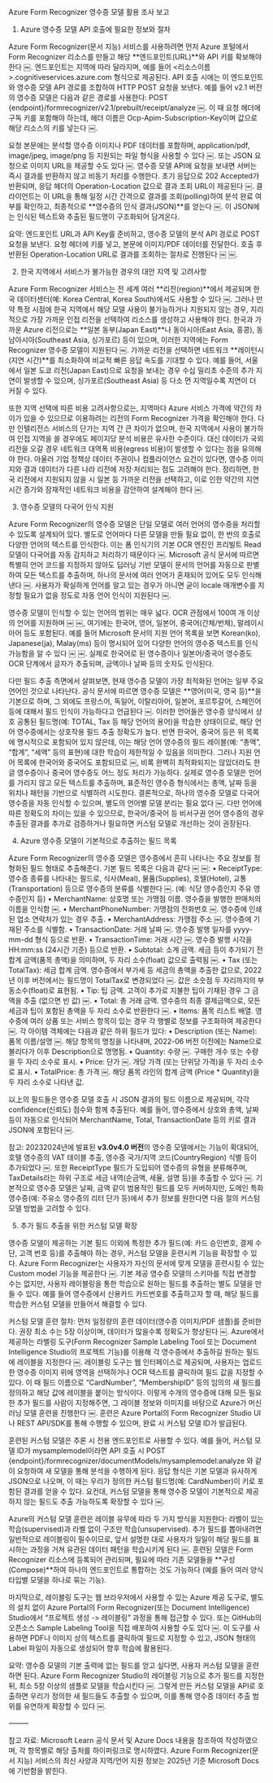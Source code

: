 Azure Form Recognizer 영수증 모델 활용 조사 보고

1. Azure 영수증 모델 API 호출에 필요한 정보와 절차

Azure Form Recognizer(문서 지능) 서비스를 사용하려면 먼저 Azure 포털에서 Form Recognizer 리소스를 만들고 해당 **엔드포인트(URL)**와 API 키를 확보해야 한다 ￼. 엔드포인트는 지역에 따라 달라지며, 예를 들어 <리소스이름>.cognitiveservices.azure.com 형식으로 제공된다. API 호출 시에는 이 엔드포인트와 영수증 모델 API 경로를 조합하여 HTTP POST 요청을 보낸다. 예를 들어 v2.1 버전의 영수증 모델은 다음과 같은 경로를 사용한다: POST {endpoint}/formrecognizer/v2.1/prebuilt/receipt/analyze ￼. 이 때 요청 헤더에 구독 키를 포함해야 하는데, 헤더 이름은 Ocp-Apim-Subscription-Key이며 값으로 해당 리소스의 키를 넣는다 ￼.

요청 본문에는 분석할 영수증 이미지나 PDF 데이터를 포함하며, application/pdf, image/jpeg, image/png 등 지원되는 파일 형식을 사용할 수 있다 ￼. 또는 JSON 요청으로 이미지 URL을 제공할 수도 있다 ￼. 영수증 모델 API에 요청을 보내면 서버는 즉시 결과를 반환하지 않고 비동기 처리를 수행한다. 초기 응답으로 202 Accepted가 반환되며, 응답 헤더의 Operation-Location 값으로 결과 조회 URL이 제공된다 ￼. 클라이언트는 이 URL을 통해 일정 시간 간격으로 결과를 조회(polling)하여 분석 완료 여부를 확인하고, 최종적으로 **영수증의 인식 결과(JSON)**를 얻는다 ￼. 이 JSON에는 인식된 텍스트와 추출된 필드명이 구조화되어 담겨온다.

요약: 엔드포인트 URL과 API Key를 준비하고, 영수증 모델의 분석 API 경로로 POST 요청을 보낸다. 요청 헤더에 키를 넣고, 본문에 이미지/PDF 데이터를 전달한다. 호출 후 반환된 Operation-Location URL로 결과를 조회하는 절차로 진행된다 ￼ ￼.

2. 한국 지역에서 서비스가 불가능한 경우의 대안 지역 및 고려사항

Azure Form Recognizer 서비스는 전 세계 여러 **리전(region)**에서 제공되며 한국 데이터센터(예: Korea Central, Korea South)에서도 사용할 수 있다 ￼. 그러나 만약 특정 시점에 한국 지역에서 해당 모델 사용이 불가능하거나 지원되지 않는 경우, 지리적으로 가장 가까운 인접 리전을 선택하여 리소스를 생성하고 사용해야 한다. 한국과 가까운 Azure 리전으로는 **일본 동부(Japan East)**나 동아시아(East Asia, 홍콩), 동남아시아(Southeast Asia, 싱가포르) 등이 있으며, 이러한 지역에는 Form Recognizer 영수증 모델이 지원된다 ￼. 가까운 리전을 선택하면 네트워크 **레이턴시(지연 시간)**를 최소화하여 비교적 빠른 응답 속도를 기대할 수 있다. 예를 들어, 서울에서 일본 도쿄 리전(Japan East)으로 요청을 보내는 경우 수십 밀리초 수준의 추가 지연이 발생할 수 있으며, 싱가포르(Southeast Asia) 등 다소 먼 지역일수록 지연이 더 커질 수 있다.

또한 지역 선택에 따른 비용 고려사항으로는, 지역마다 Azure 서비스 가격에 약간의 차이가 있을 수 있으므로 이용하려는 리전의 Form Recognizer 가격을 확인해야 한다. 다만 인텔리전스 서비스의 단가는 지역 간 큰 차이가 없으며, 한국 지역에서 사용이 불가하여 인접 지역을 쓸 경우에도 페이지당 분석 비용은 유사한 수준이다. 대신 데이터가 국외 리전을 오갈 경우 네트워크 대역폭 비용(egress 비용)이 발생할 수 있다는 점을 유의해야 한다. 아울러 기업 정책상 데이터 주권이나 컴플라이언스 요건이 있다면, 영수증 이미지와 결과 데이터가 다른 나라 리전에 저장·처리되는 점도 고려해야 한다. 정리하면, 한국 리전에서 지원되지 않을 시 일본 등 가까운 리전을 선택하고, 이로 인한 약간의 지연 시간 증가와 잠재적인 네트워크 비용을 감안하여 설계해야 한다 ￼.

3. 영수증 모델의 다국어 인식 지원

Azure Form Recognizer의 영수증 모델은 단일 모델로 여러 언어의 영수증을 처리할 수 있도록 설계되어 있다. 별도로 언어마다 다른 모델을 만들 필요 없이, 한 번의 호출로 다양한 언어의 텍스트를 인식한다. 이는 폼 인식기의 기본 OCR 엔진인 프리빌트 Read 모델이 다국어를 자동 감지하고 처리하기 때문이다 ￼. Microsoft 공식 문서에 따르면 특별히 언어 코드를 지정하지 않아도 딥러닝 기반 모델이 문서의 언어를 자동으로 판별하여 모든 텍스트를 추출하며, 하나의 문서에 여러 언어가 혼재되어 있어도 모두 인식해낸다 ￼. 사용자가 확실하게 언어를 알고 있는 경우가 아니면 굳이 locale 매개변수를 지정할 필요가 없을 정도로 자동 언어 인식이 지원된다 ￼.

영수증 모델이 인식할 수 있는 언어의 범위는 매우 넓다. OCR 관점에서 100여 개 이상의 언어를 지원하며 ￼ ￼, 여기에는 한국어, 영어, 일본어, 중국어(간체/번체), 말레이시아어 등도 포함된다. 예를 들어 Microsoft 문서의 지원 언어 목록을 보면 Korean(ko), Japanese(ja), Malay(ms) 등이 명시되어 있어 다양한 언어의 영수증 텍스트를 인식 가능함을 알 수 있다 ￼ ￼. 실제로 한국어로 된 영수증이나 일본어/중국어 영수증도 OCR 단계에서 글자가 추출되며, 금액이나 날짜 등의 숫자도 인식된다.

다만 필드 추출 측면에서 살펴보면, 현재 영수증 모델이 가장 최적화된 언어는 일부 주요 언어인 것으로 나타난다. 공식 문서에 따르면 영수증 모델은 **영어(미국, 영국 등)**을 기본으로 하며, 그 외에도 프랑스어, 독일어, 이탈리아어, 일본어, 포르투갈어, 스페인어 등에 대해서 필드 인식이 가능하다고 언급된다 ￼. 이러한 언어들은 영수증 양식에서 상호 공통된 필드명(예: TOTAL, Tax 등 해당 언어의 용어)을 학습한 상태이므로, 해당 언어 영수증에서는 상호작용 필드 추출 정확도가 높다. 반면 한국어, 중국어 등은 위 목록에 명시적으로 포함되어 있지 않은데, 이는 해당 언어 영수증의 필드 레이블(예: “총액”, “합계”, “세액” 등의 표현)에 대한 학습이 제한적일 수 있음을 의미한다. 그러나 지원 언어 목록에 한국어와 중국어도 포함되므로 ￼, 비록 완벽히 최적화되지는 않았더라도 한글 영수증이나 중국어 영수증도 어느 정도 처리가 가능하다. 실제로 영수증 모델은 언어를 가리지 않고 모든 텍스트를 추출하며, 표준적인 영수증 형식에서는 총액, 날짜 등을 위치나 패턴을 기반으로 식별하려 시도한다. 결론적으로, 하나의 영수증 모델로 다국어 영수증을 자동 인식할 수 있으며, 별도의 언어별 모델 분리는 필요 없다 ￼. 다만 언어에 따른 정확도의 차이는 있을 수 있으므로, 한국어/중국어 등 비서구권 언어 영수증의 경우 추출된 결과를 추가로 검증하거나 필요하면 커스텀 모델로 개선하는 것이 권장된다.

4. Azure 영수증 모델이 기본적으로 추출하는 필드 목록

Azure Form Recognizer의 영수증 모델은 영수증에서 흔히 나타나는 주요 정보를 정형화된 필드 형태로 추출해준다. 기본 필드 목록은 다음과 같다 ￼ ￼:
	•	ReceiptType: 영수증 종류를 나타내는 필드로, 식사(Meal), 물품(Supplies), 호텔(Hotel), 교통(Transportation) 등으로 영수증의 분류를 식별한다 ￼. (예: 식당 영수증인지 주유 영수증인지 등)
	•	MerchantName: 상호명 또는 가맹점 이름. 영수증을 발행한 판매처의 이름을 인식함 ￼.
	•	MerchantPhoneNumber: 가맹점의 전화번호 ￼. 영수증에 인쇄된 업소 연락처가 있는 경우 추출.
	•	MerchantAddress: 가맹점 주소 ￼. 영수증에 기재된 주소를 식별함.
	•	TransactionDate: 거래 날짜 ￼. 영수증 발행 일자를 yyyy-mm-dd 형식 등으로 반환.
	•	TransactionTime: 거래 시간 ￼. 영수증 발행 시각을 HH:mm:ss (24시간 기준) 등으로 반환.
	•	Subtotal: 소계 금액. 세금 등이 추가되기 전 합계 금액(품목 총액)을 의미하며, 두 자리 소수(float) 값으로 출력됨 ￼.
	•	Tax (또는 TotalTax): 세금 합계 금액. 영수증에서 부가세 등 세금의 총액을 추출한 값으로, 2022년 이후 버전에서는 필드명이 TotalTax로 변경되었다 ￼. 값은 소숫점 두 자리까지의 부동소수(float)로 표현됨.
	•	Tip: 팁 금액. 고객이 추가로 지불한 팁이 기재된 경우 그 금액을 추출 (없으면 빈 값) ￼.
	•	Total: 총 거래 금액. 영수증의 최종 결제금액으로, 모든 세금과 팁이 포함된 총액을 두 자리 소수로 반환한다 ￼.
	•	Items: 품목 리스트 배열. 영수증에 여러 상품 또는 서비스 항목이 있는 경우 각 행별로 정보를 구조화하여 제공한다 ￼. 각 아이템 객체에는 다음과 같은 하위 필드가 있다:
	•	Description (또는 Name): 품목 이름/설명 ￼. 해당 항목의 명칭을 나타내며, 2022-06 버전 이전에는 Name으로 불리다가 이후 Description으로 명명됨.
	•	Quantity: 수량 ￼. 구매한 개수 또는 수량을 두 자리 소수로 표시.
	•	Price: 단가 ￼. 개당 가격 (또는 단위당 가격)을 두 자리 소수로 표시.
	•	TotalPrice: 총 가격 ￼. 해당 품목 라인의 합계 금액 (Price * Quantity)을 두 자리 소수로 나타낸 값.

以上의 필드들은 영수증 모델 호출 시 JSON 결과의 필드 이름으로 제공되며, 각각 confidence(신뢰도) 점수와 함께 추출된다. 예를 들어, 영수증에서 상호와 총액, 날짜 등이 자동으로 인식되어 MerchantName, Total, TransactionDate 등의 키로 결과 JSON에 포함된다 ￼.

참고: 20232024년에 발표된 **v3.0v4.0 버전**의 영수증 모델에서는 기능이 확대되어, 호텔 영수증의 VAT 테이블 추출, 영수증 국가/지역 코드(CountryRegion) 식별 등이 추가되었다 ￼. 또한 ReceiptType 필드가 도입되어 영수증의 유형을 분류해주며, TaxDetails라는 하위 구조로 세금 내역(순금액, 세율, 설명 등)을 추출할 수 있다 ￼. 기본적으로 영수증 모델은 날짜, 금액 같이 범용적인 필드를 모두 커버하지만, 도메인 특화 영수증(예: 주유소 영수증의 리터 단가 등)에서 추가 정보를 원한다면 다음 절의 커스텀 모델 방법을 고려할 수 있다.

5. 추가 필드 추출을 위한 커스텀 모델 확장

영수증 모델이 제공하는 기본 필드 이외에 특정한 추가 필드(예: 카드 승인번호, 결제 수단, 고객 번호 등)를 추출해야 하는 경우, 커스텀 모델을 훈련시켜 기능을 확장할 수 있다. Azure Form Recognizer는 사용자가 자신의 문서에 맞게 모델을 훈련시킬 수 있는 Custom model 기능을 제공한다 ￼. 기본 제공 영수증 모델의 스키마를 직접 변경할 수는 없지만, 사용자 레이블링을 통한 학습으로 원하는 필드를 추출하는 별도 모델을 만들 수 있다. 예를 들어 영수증에서 신용카드 카드번호를 추출하고자 할 때, 해당 필드를 학습한 커스텀 모델을 만들어서 해결할 수 있다.

커스텀 모델 훈련 절차: 먼저 일정량의 훈련 데이터(영수증 이미지/PDF 샘플)를 준비한다. 권장 최소 수는 5장 이상이며, 데이터가 많을수록 정확도가 향상된다 ￼. Azure에서 제공하는 라벨링 도구(Form Recognizer Sample Labeling Tool 또는 Document Intelligence Studio의 프로젝트 기능)를 이용해 각 영수증에서 추출하길 원하는 필드에 레이블을 지정한다 ￼. 레이블링 도구는 웹 인터페이스로 제공되며, 사용자는 업로드한 영수증 이미지 위에 영역을 선택하거나 OCR 텍스트를 클릭하여 필드 값을 지정할 수 있다. 이 때 필드 이름으로 “CardNumber”, “MembershipID” 등의 임의의 새 필드를 정의하고 해당 값에 레이블을 붙이는 방식이다. 이렇게 수개의 영수증에 대해 모든 필요한 추가 필드를 사람이 지정해주면, 그 레이블 정보와 이미지를 바탕으로 Azure가 머신러닝 모델 훈련을 진행한다 ￼. 훈련은 Azure Portal의 Form Recognizer Studio UI나 REST API/SDK를 통해 수행할 수 있으며, 완료 시 커스텀 모델 ID가 발급된다.

훈련된 커스텀 모델은 추론 시 전용 엔드포인트로 사용할 수 있다. 예를 들어, 커스텀 모델 ID가 mysamplemodel이라면 API 호출 시 POST {endpoint}/formrecognizer/documentModels/mysamplemodel:analyze 와 같이 요청하여 새 모델을 통해 분석을 수행하게 된다. 응답 형식은 기본 모델과 유사하게 JSON으로 나오며, 이 때는 우리가 정의한 커스텀 필드명(예: CardNumber)이 키로 포함된 결과를 얻을 수 있다. 요컨대, 커스텀 모델을 통해 영수증 모델이 기본적으로 제공하지 않는 필드도 추출 가능하도록 확장할 수 있다 ￼.

Azure의 커스텀 모델 훈련은 레이블 유무에 따라 두 가지 방식을 지원한다: 라벨이 있는 학습(supervised)과 라벨 없이 구조만 학습(unsupervised). 추가 필드를 뽑아내려면 일반적으로 레이블링이 필수이므로, 앞서 설명한 대로 사용자가 일일이 해당 필드를 표시하는 과정을 거쳐 유관된 데이터 패턴을 학습시키게 된다 ￼. 훈련된 모델은 Form Recognizer 리소스에 등록되어 관리되며, 필요에 따라 기존 모델들을 **구성(Compose)**하여 하나의 엔드포인트로 통합하는 것도 가능하다 (예를 들어 여러 양식 타입별 모델을 하나로 묶는 기능).

마지막으로, 레이블링 도구는 웹 브라우저에서 사용할 수 있는 Azure 제공 도구로, 별도의 설치 없이 Azure Portal의 Form Recognizer(또는 Document Intelligence) Studio에서 “프로젝트 생성 -> 레이블링” 과정을 통해 접근할 수 있다. 또는 GitHub의 오픈소스 Sample Labeling Tool을 직접 배포하여 사용할 수도 있다 ￼. 이 도구를 사용하면 PDF나 이미지 상의 텍스트를 클릭하여 필드로 지정할 수 있고, JSON 형태의 Label 파일이 자동으로 생성되어 향후 학습에 활용된다.

요약: 영수증 모델의 기본 출력에 없는 필드를 얻고 싶다면, 사용자 커스텀 모델을 훈련하면 된다. Azure Form Recognizer Studio의 레이블링 기능으로 추가 필드를 지정한 뒤, 최소 5장 이상의 샘플로 모델을 학습시킨다 ￼. 그렇게 만든 커스텀 모델을 API로 호출하면 우리가 정의한 새 필드들도 추출할 수 있으며, 이를 통해 영수증 데이터 추출 범위를 유연하게 확장할 수 있다 ￼.

⸻

참고 자료: Microsoft Learn 공식 문서 및 Azure Docs 내용을 참조하여 작성하였으며, 각 항목별로 해당 출처를 하이퍼링크로 명시하였다. Azure Form Recognizer(문서 지능) 서비스의 최신 사양과 지역/언어 지원 정보는 2025년 기준 Microsoft Docs에 기반함을 밝힌다.
